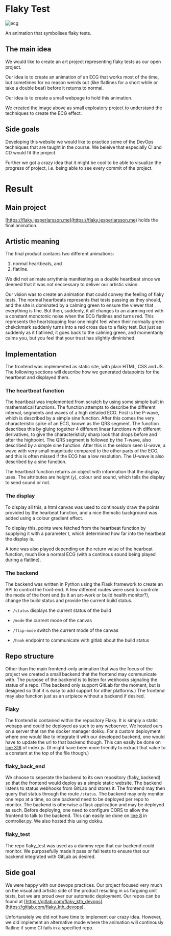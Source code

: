 # Flaky Test

![ecg](https://i.imgur.com/PJBc6GD.png)

An animation that symbolises flaky tests.

## The main idea

We would like to create an art project representing flaky tests as our open project.

Our idea is to create an animation of an ECG that works most of the time, but sometimes for no reason weirds out (like flatlines for a short while or take a double beat) before it returns to normal.

Our idea is to create a small webpage to hold this animation.

We created the image above as small exploatory project to understand the techniques to create the ECG effect.

## Side goals

Developing this website we would like to practice some of the DevOps techniques that are taught in the course. We beleive that especially CI and CD would fit the project.

Further we got a crazy idea that it might be cool to be able to visualize the progress of project, i.e. being able to see every commit of the project.

# Result
## Main project
[https://flaky.jesperlarsson.me](https://flaky.jesperlarsson.me) holds the final animation.

## Artistic meaning
The final product contains two different animations:
 1. normal heartbeats, and
 2. flatline.

We did not animate arrythmia manifesting as a double heartbeat since we deemed that it was not neccessary to deliver our artistic vision.

Our vision was to create an animation that could convey the feeling of flaky tests. The normal heartbeats represents that tests passing as they should, and the site is dominated by a calming green to ensure the viewer that everything is fine. But then, suddenly, it all changes to an alarming red with a constant monotonic noise when the ECG flatlines and turns red. This represents the heartstopping fear one might feel when their normally green chekckmark suddenly turns into a red cross due to a flaky test. But just as suddenly as it flatlined, it goes back to the calming green, and momentarily calms you, but you feel that your trust has slightly diminished.

## Implementation
The frontend was implemented as static site, with plain HTML, CSS and JS. The following sections will describe how we generated datapoints for the heartbeat and displayed them.

### The heartbeat function
The heartbeat was implemented from scratch by using some simple built
in mathematical functions. The function attempts to describe the
different interval, segments and waves of a high detailed ECG. First
is the P-wave, which is described by a simple sine function. After
this comes the very characteristic spike of an ECG, known as the QRS
segment. The function describes this by gluing together 4 different
linear functions with different derivatives, to give the
characteristicly sharp look that drops before and after the
highpoint. The QRS segment is followed by the T-wave, also described
by a simple sine function. After this is the seldom seen U-wave, a
wave with very small magnitude compared to the other parts of the ECG,
and this is often missed if the ECG has a low resolution. The U-wave
is also described by a sine function.

The heartbeat function returns an object with information that the
display uses. The attributes are height (`y`), colour and sound, which
tells the display to send sound or not.

### The display

To display all this, a html canvas was used to continously draw the
points provided by the hearbeat function, and a nice thematic
background was added using a colour gradient effect.

To display this, points were fetched from the heartbeat function by
supplying it with a parameter t, which determined how far into the
heartbeat the display is. 

A tone was also played depending on the return value of the hearbeat
function, much like a normal ECG (with a continous sound being played
during a flatline).

### The backend

The backend was written in Python using the Flask framework to create
an API to control the front-end. A few different routes were used to
controle the mode of the front end (is it an art-work or build health
monitor?), change the build status and provide the current build
status. 

* `/status` displays the current status of the build 

* `/mode` the current mode of the canvas

* `/flip-mode` switch the current mode of the canvas

* `/hook` endpoint to communicate with gitlab about the build status

## Repo structure
Other than the main frontend-only animation that was the focus of the project we created a small backend that the frontend may communicate with. The purpose of the backend is to listen for webhooks signaling the status of a repo. (The backend only support GitLab for the moment, but is designed so that it is easy to add support for other platforms.) The frontend may also function just as an artpiece without a backend if desired.

### Flaky
The frontend is contained within the repository Flaky. It is simply a static webapp and could be deployed as such to any webserver. We hosted ours on a server that ran the docker manager dokku. For a custom deployment where one would like to integrate it with our developed backend, one would have to update the url to that backend though. This can easily be done on [line 318](https://gitlab.com/flaky_kth_devops/flaky/blob/master/public_html/index.js#L318) of index.js. (It might have been more friendly to extract that value to a constant at the top of the file though.)

### flaky_back_end
We choose to seperate the backend to its own repository (flaky_backend) so that the frontend would deploy as a simple static website. The backend listens to status webhooks from GitLab and stores it. The frontend may then query that status through the route `/status`. The backend may only monitor one repo at a time, so one backend need to be deployed per repo to monitor. The backend is otherwise a flask application and may be deployed as such. Before deploying, one need to configure CORS to allow the frontend to talk to the backend. This can easily be done on [line 8](https://gitlab.com/flaky_kth_devops/flaky_back_end/blob/master/controller.py#L8) in controller.py. We also hosted this using dokku.

### flaky_test
The repo flaky_test was used as a dummy repo that our backend could monitor. We purposefully made it pass or fail tests to ensure that our backend integrated with GitLab as desired.

## Side goal
We were happy with our devops practices. Our project focused very much on the visual and artistic side of the product resulting in us forgoing unit tests, but we are proud over our automatic deployment. Our repos can be found at [https://gitlab.com/flaky_kth_devops](https://gitlab.com/flaky_kth_devops).

Unfortunately we did not have time to implement our crazy idea. However, we did implement an alternative mode where the animation will continously flatline if some CI fails in a specified repo.

